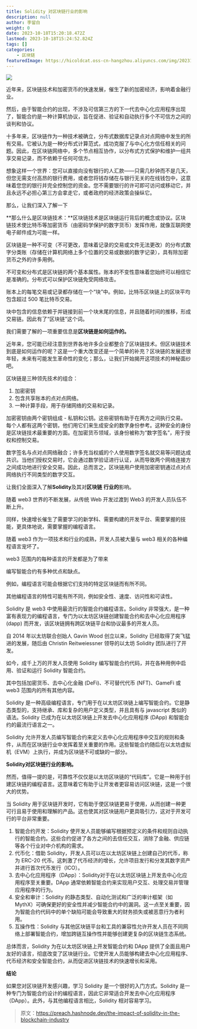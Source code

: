 ```yaml
---
title: Solidity 对区块链行业的影响
description: null
author: 李留白
weight: 0
date: 2023-10-18T15:20:18.472Z
lastmod: 2023-10-18T15:24:52.824Z
tags: []
categories:
    - 区块链
featuredImage: https://hicoldcat.oss-cn-hangzhou.aliyuncs.com/img/20231018232028.png
---
```


![](https://hicoldcat.oss-cn-hangzhou.aliyuncs.com/img/20231018232028.png)

近年来，区块链技术和加密货币的快速发展，催生了新的加密经济，影响着金融行业。

然后，由于智能合约的出现，不涉及可信第三方的下一代去中心化应用程序出现了，智能合约是一种计算机协议，旨在促进、验证和自动执行多个不可信方之间的谈判和协议。

十多年来，区块链作为一种技术被确立，分布式数据库记录点对点网络中发生的所有交易。它被认为是一种分布式计算范式，成功克服了与中心化方信任相关的问题。因此，在区块链网络中，多个节点相互协作，以分布式方式保护和维护一组共享交易记录，而不依赖于任何可信方。

想象这样一个世界：您可以直接向没有银行的人汇款——只需几秒钟而不是几天，但您无需支付高昂的银行费用，或者您将钱存储在与银行无关的在线钱包中，这意味着您您的银行并完全控制您的资金。您不需要银行的许可即可访问或移动它，并且永远不必担心第三方会拿走它，或者政府的经济政策会操纵它。

那么，让我们深入了解一下

**那么什么是区块链技术：**区块链技术是区块链运行背后的概念或协议。区块链技术使比特币等加密货币（由密码学保护的数字货币）发挥作用，就像互联网使电子邮件成为可能一样。

区块链是一种不可变（不可更改，意味着记录的交易或文件无法更改）的分布式数字分类账（存储在计算机网络上多个位置的交易或数据的数字记录），具有除加密货币之外的许多用例。

不可变和分布式是区块链的两个基本属性。账本的不变性意味着您始终可以相信它是准确的。分布式可以保护区块链免受网络攻击。

账本上的每笔交易或记录都存储在一个“块”中。例如，比特币区块链上的区块平均包含超过 500 笔比特币交易。

块中包含的信息依赖于并链接到前一个块末尾的信息，并且随着时间的推移，形成交易链。因此有了“区块链”这个词。

我们需要了解的一项重要信息是**区块链是如何运作的。**

近年来，您可能已经注意到世界各地许多企业都整合了区块链技术。但区块链技术到底是如何运作的呢？这是一个重大改变还是一个简单的补充？区块链的发展还很年轻，未来有可能发生革命性的变化；那么，让我们开始揭开这项技术的神秘面纱吧。

区块链是三种领先技术的组合：

1. 加密密钥
2. 包含共享账本的点对点网络。
3. 一种计算手段，用于存储网络的交易和记录。

加密密钥由两个密钥组成 - 私钥和公钥。这些密钥有助于在两方之间执行交易。每个人都有这两个密钥，他们用它们来生成安全的数字身份参考。这种安全的身份是区块链技术最重要的方面。在加密货币领域，该身份被称为“数字签名”，用于授权和控制交易。

数字签名与点对点网络融合；许多充当权威的个人使用数字签名就交易等问题达成共识。当他们授权交易时，它会通过数学验证进行认证，从而导致两个网络连接方之间成功地进行安全交易。因此，总而言之，区块链用户使用加密密钥通过点对点网络执行不同类型的数字交互。

让我们全面深入了解**Solidity**及其对**区块链** **行业的**影响。

随着 web3 世界的不断发展，从传统 Web 开发过渡到 Web3 的开发人员队伍不断上升。

同样，快速增长催生了需要学习的新学科、需要构建的开发平台、需要掌握的技能，更具体地说，需要掌握的编程语言。

随着 web3 作为一项技术和行业的成熟，开发人员被大量与 web3 相关的各种编程语言宠坏了。

web3 范围内的每种语言的开发都是为了带来

编写智能合约有多种优点和缺点。

例如，编程语言可能会根据它们支持的特定区块链而有所不同。

其他编程语言的特性可能有所不同，例如安全性、速度、访问性和可读性。

Solidity 是 web3 中使用最流行的智能合约编程语言。Solidity 非常强大，是一种富有表现力的编程语言，专门为以太坊区块链创建智能合约和去中心化应用程序 (dapp) 而开发，该区块链拥有跨区块链平台和协议最多的开发人员。

自 2014 年以太坊联合创始人 Gavin Wood 创立以来，Solidity 已经取得了突飞猛进的发展，随后由 Christin Reitweiessner 领导的以太坊 Solidity 团队进行了开发。

如今，成千上万的开发人员使用 Solidity 编写智能合约代码，并在各种用例中启用、验证和运行 Solidity 智能合约。

其中包括加密货币、去中心化金融 (DeFi)、不可替代代币 (NFT)、GameFi 或 web3 范围内的所有其他内容。

Solidity 是一种高级编程语言，专门用于在以太坊区块链上编写智能合约。它是静态类型的，支持继承、库和复杂的用户定义类型，并且具有与 javascript 类似的语法。Solidity 已成为在以太坊区块链上开发去中心化应用程序 (DApp) 和智能合约的最流行语言之一。

Solidity 允许开发人员编写智能合约来定义去中心化应用程序中交互的规则和条件，从而在区块链行业中发挥着至关重要的作用。这些智能合约随后在以太坊虚拟机（EVM）上执行，并成为区块链不可或缺的一部分。

**Solidity对区块链行业的影响。**

然而，值得一提的是，可靠性不仅仅是以太坊区块链的“代码库”。它是一种用于创建区块链的编程语言。这意味着它有助于让开发者更容易访问区块链，这是一个很大的优势。

当 Solidity 用于区块链开发时，它有助于使区块链更易于使用，从而创建一种更可行且易于使用和理解的产品。这也使其对区块链用户更具吸引力，这对于开发可行的平台非常重要。

1. 智能合约开发：Solidity 使开发人员能够编写根据预定义的条件和规则自动执行的智能合约。这些合约促进了各方之间的去信任交互，消除了金融、供应链等各个行业对中介机构的需求。
2. 代币化：借助 Solidity，开发人员可以在以太坊区块链上创建自己的代币，称为 ERC-20 代币。这刺激了代币经济的增长，允许项目发行和分发其数字资产并进行首次代币发行（ICO）。
3. 去中心化应用程序（DApp）：Solidity对于在以太坊区块链上开发去中心化应用程序至关重要。DApp 通常依赖智能合约来实现用户交互、处理交易并管理应用程序的行为。
4. 安全和审计：Solidity 的静态类型、自动化测试和广泛的审计框架（如 MythX）可确保更好的安全性并减少智能合约中的漏洞。这一点至关重要，因为智能合约代码中的单个缺陷可能会导致重大的财务损失或被恶意行为者利用。
5. 互操作性：Solidity 与其他区块链平台和工具的兼容性允许开发人员在不同网络上部署智能合约，增加跨链互操作性并能够创建更复杂的区块链生态系统。

总体而言，Solidity 为在以太坊区块链上开发智能合约和 DApp 提供了全面且用户友好的语言，彻底改变了区块链行业。它使开发人员能够构建去中心化应用程序、代币经济和安全智能合约，从而促进区块链技术的快速增长和采用。

**结论**

如果您对区块链开发感兴趣，学习 Solidity 是一个很好的入门方式。Solidity 是一种专门为智能合约设计的编程语言，因此它非常适合开发去中心化应用程序（DApp）。此外，与其他编程语言相比，Solidity 相对容易学习。

>原文：https://preach.hashnode.dev/the-impact-of-solidity-in-the-blockchain-industry

